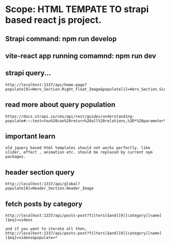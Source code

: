 # Scope: HTML TEMPATE TO strapi based react js project. 
## Strapi command: npm run develop
## vite-react app running comamnd: npm run dev

## strapi query...
```
http://localhost:1337/api/home-page?populate[0]=Hero_Section.Right_Float_Image&populate[1]=Hero_Section.Side_Left_Arrow_Image&populate[2]=Hero_Section.Slider&populate[3]=About_Section&populate[4]=Choose_Rorho_Ventures.Boxes.Box_Image&populate[5]=Process_Section.Process_Lists&populate[6]=Process_Section.Process_Boxes&populate[7]=Investments.Boxes&populate[8]=Investments.Boxes.Box_Image&populate[9]=Help_Section.Help_Boxes&populate[10]=Testimonials.Client_Reviews.Company_Logo
```

## read more about query population
```
https://docs.strapi.io/cms/api/rest/guides/understanding-populate#:~:text=You%20can%20return%20all%20relations,%3D*%20parameter%20to%20your%20query.
```


## important learn
```
old jquery based html templates should not works perfectly. like slider, effect , animation etc. should be replaced by current npm packages. 
```

## header section query
```
http://localhost:1337/api/global?populate[0]=Header_Section.Header_Image
```

## fetch posts by category
```
http://localhost:1337/api/posts-post?filters[$and][0][category][name][$eq]=videos

and if you want to iterate all then, 
http://localhost:1337/api/posts-post?filters[$and][0][category][name][$eq]=videos&populate=*
```
